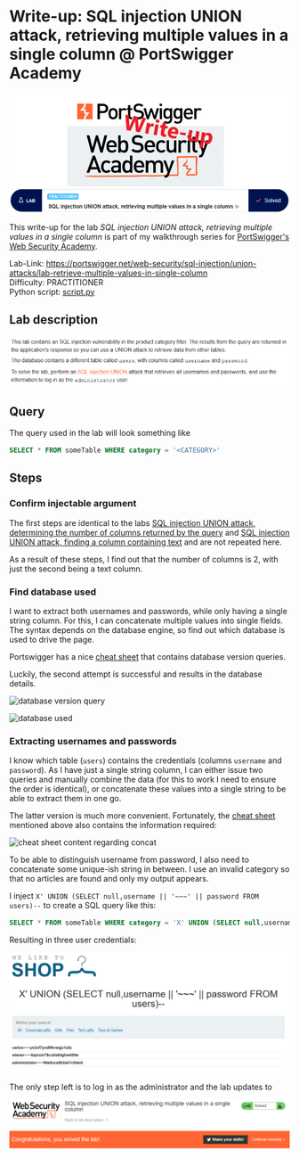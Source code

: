 # Write-up: SQL injection UNION attack, retrieving multiple values in a single column @ PortSwigger Academy

![logo](img/logo.png)

This write-up for the lab *SQL injection UNION attack, retrieving multiple values in a single column* is part of my walkthrough series for [PortSwigger's Web Security Academy](https://portswigger.net/web-security).

Lab-Link: <https://portswigger.net/web-security/sql-injection/union-attacks/lab-retrieve-multiple-values-in-single-column>  
Difficulty: PRACTITIONER  
Python script: [script.py](script.py)  

## Lab description

![lab_description](img/lab_description.png)

## Query

The query used in the lab will look something like

```sql
SELECT * FROM someTable WHERE category = '<CATEGORY>'
```

## Steps

### Confirm injectable argument

The first steps are identical to the labs [SQL injection UNION attack, determining the number of columns returned by the query](../SQL_injection_UNION_attack,_determining_the_number_of_columns_returned_by_the_query/README.md) and [SQL injection UNION attack, finding a column containing text](../SQL_injection_UNION_attack,_finding_a_column_containing_text/README.md) and are not repeated here.

As a result of these steps, I find out that the number of columns is 2, with just the second being a text column.

### Find database used

I want to extract both usernames and passwords, while only having a single string column. For this, I can concatenate multiple values into single fields. The syntax depends on the database engine, so find out which database is used to drive the page.

Portswigger has a nice [cheat sheet](https://portswigger.net/web-security/sql-injection/cheat-sheet) that contains database version queries.

Luckily, the second attempt is successful and results in the database details.

![database version query](img/db_query.png)

![database used](img/db_used.png)

### Extracting usernames and passwords

I know which table (`users`) contains the credentials (columns `username` and `password`). As I have just a single string column, I can either issue two queries and manually combine the data (for this to work I need to ensure the order is identical), or concatenate these values into a single string to be able to extract them in one go.

The latter version is much more convenient. Fortunately, the [cheat sheet](https://portswigger.net/web-security/sql-injection/cheat-sheet) mentioned above also contains the information required:

![cheat sheet content regarding concat](img/postgres_concat_cheatsheet.png)

To be able to distinguish username from password, I also need to concatenate some unique-ish string in between. I use an invalid category so that no articles are found and only my output appears.

I inject `X' UNION (SELECT null,username || '~~~' || password FROM users)--` to create a SQL query like this:

```sql
SELECT * FROM someTable WHERE category = 'X' UNION (SELECT null,username || '~~~' || password FROM users)--
```

Resulting in three user credentials:

![credentials](img/credentials.png)

The only step left is to log in as the administrator and the lab updates to

![success](img/success.png)
